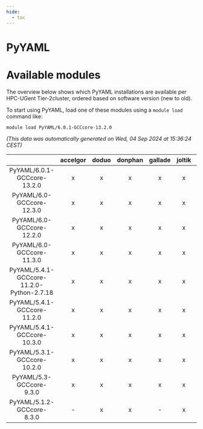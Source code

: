 ```yaml
---
hide:
  - toc
---
```


PyYAML
======

# Available modules


The overview below shows which PyYAML installations are available per HPC-UGent Tier-2cluster, ordered based on software version (new to old).

To start using PyYAML, load one of these modules using a `module load` command like:

```shell
module load PyYAML/6.0.1-GCCcore-13.2.0
```

*(This data was automatically generated on Wed, 04 Sep 2024 at 15:36:24 CEST)*  

| |accelgor|doduo|donphan|gallade|joltik|shinx|skitty|
| :---: | :---: | :---: | :---: | :---: | :---: | :---: | :---: |
|PyYAML/6.0.1-GCCcore-13.2.0|x|x|x|x|x|x|x|
|PyYAML/6.0-GCCcore-12.3.0|x|x|x|x|x|x|x|
|PyYAML/6.0-GCCcore-12.2.0|x|x|x|x|x|x|x|
|PyYAML/6.0-GCCcore-11.3.0|x|x|x|x|x|x|x|
|PyYAML/5.4.1-GCCcore-11.2.0-Python-2.7.18|x|x|x|x|x|-|x|
|PyYAML/5.4.1-GCCcore-11.2.0|x|x|x|x|x|-|x|
|PyYAML/5.4.1-GCCcore-10.3.0|x|x|x|x|x|-|x|
|PyYAML/5.3.1-GCCcore-10.2.0|x|x|x|x|x|-|x|
|PyYAML/5.3-GCCcore-9.3.0|x|x|x|x|x|-|x|
|PyYAML/5.1.2-GCCcore-8.3.0|-|x|x|-|x|-|x|
